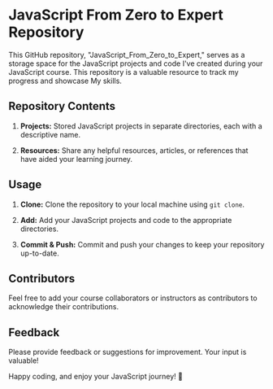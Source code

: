 # JavaScript From Zero to Expert Repository

This GitHub repository, "JavaScript_From_Zero_to_Expert," serves as a storage space for the JavaScript projects and code I've created during your JavaScript course. This repository is a valuable resource to track my progress and showcase My skills.

## Repository Contents

1. **Projects:** Stored JavaScript projects in separate directories, each with a descriptive name.

2. **Resources:** Share any helpful resources, articles, or references that have aided your learning journey.

## Usage

1. **Clone:** Clone the repository to your local machine using `git clone`.

2. **Add:** Add your JavaScript projects and code to the appropriate directories.

3. **Commit & Push:** Commit and push your changes to keep your repository up-to-date.

## Contributors

Feel free to add your course collaborators or instructors as contributors to acknowledge their contributions.

## Feedback

Please provide feedback or suggestions for improvement. Your input is valuable!

Happy coding, and enjoy your JavaScript journey! 🚀
